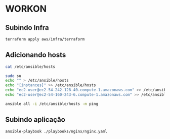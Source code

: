 # WORKON

## Subindo Infra

```bash
terraform apply aws/infra/terraform
```

## Adicionando hosts

```bash
cat /etc/ansible/hosts

sudo su
echo "" > /etc/ansible/hosts
echo "[instances]" >> /etc/ansible/hosts
echo "ec2-user@ec2-54-242-128-40.compute-1.amazonaws.com" >> /etc/ansible/hosts
echo "ec2-user@ec2-54-160-243-6.compute-1.amazonaws.com" >> /etc/ansible/hosts

ansible all -i /etc/ansible/hosts -m ping
```

## Subindo aplicação

```bash
ansible-playbook ./playbooks/nginx/nginx.yaml
```
